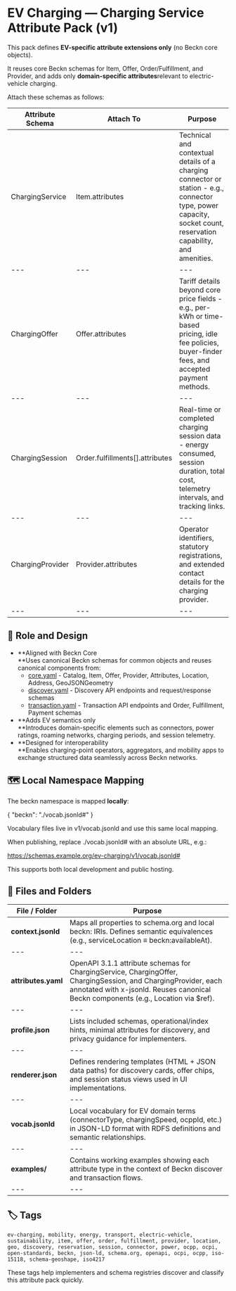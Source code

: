 # EV Charging — Charging Service Attribute Pack (v1)

This pack defines **EV-specific attribute extensions only** (no Beckn core objects).

It reuses core Beckn schemas for Item, Offer, Order/Fulfillment, and Provider, and adds only **domain-specific attributes**relevant to electric-vehicle charging.

Attach these schemas as follows:

| **Attribute Schema** | **Attach To** | **Purpose** |
| --- | --- | --- |
| ChargingService | Item.attributes | Technical and contextual details of a charging connector or station - e.g., connector type, power capacity, socket count, reservation capability, and amenities. |
| --- | --- | --- |
| ChargingOffer | Offer.attributes | Tariff details beyond core price fields - e.g., per-kWh or time-based pricing, idle fee policies, buyer-finder fees, and accepted payment methods. |
| --- | --- | --- |
| ChargingSession | Order.fulfillments\[\].attributes | Real-time or completed charging session data - energy consumed, session duration, total cost, telemetry intervals, and tracking links. |
| --- | --- | --- |
| ChargingProvider | Provider.attributes | Operator identifiers, statutory registrations, and extended contact details for the charging provider. |
| --- | --- | --- |


## **🧭 Role and Design**

- **Aligned with Beckn Core  
    **Uses canonical Beckn schemas for common objects and reuses canonical components from:
  - [core.yaml](../core/v2/core.yaml) - Catalog, Item, Offer, Provider, Attributes, Location, Address, GeoJSONGeometry
  - [discover.yaml](../../api-specs/discover.yaml) - Discovery API endpoints and request/response schemas
  - [transaction.yaml](../../api-specs/transaction.yaml) - Transaction API endpoints and Order, Fulfillment, Payment schemas
- **Adds EV semantics only  
    **Introduces domain-specific elements such as connectors, power ratings, roaming networks, charging periods, and session telemetry.
- **Designed for interoperability  
    **Enables charging-point operators, aggregators, and mobility apps to exchange structured data seamlessly across Beckn networks.

## **🗺️ Local Namespace Mapping**

The beckn namespace is mapped **locally**:

{ "beckn": "./vocab.jsonld#" }

Vocabulary files live in v1/vocab.jsonld and use this same local mapping.

When publishing, replace ./vocab.jsonld# with an absolute URL, e.g.:

<https://schemas.example.org/ev-charging/v1/vocab.jsonld#>

This supports both local development and public hosting.

## **📂 Files and Folders**

| **File / Folder** | **Purpose** |
| --- | --- |
| **context.jsonld** | Maps all properties to schema.org and local beckn: IRIs. Defines semantic equivalences (e.g., serviceLocation ≡ beckn:availableAt). |
| --- | --- |
| **attributes.yaml** | OpenAPI 3.1.1 attribute schemas for ChargingService, ChargingOffer, ChargingSession, and ChargingProvider, each annotated with x-jsonld. Reuses canonical Beckn components (e.g., Location via \$ref). |
| --- | --- |
| **profile.json** | Lists included schemas, operational/index hints, minimal attributes for discovery, and privacy guidance for implementers. |
| --- | --- |
| **renderer.json** | Defines rendering templates (HTML + JSON data paths) for discovery cards, offer chips, and session status views used in UI implementations. |
| --- | --- |
| **vocab.jsonld** | Local vocabulary for EV domain terms (connectorType, chargingSpeed, ocppId, etc.) in JSON-LD format with RDFS definitions and semantic relationships. |
| --- | --- |
| **examples/** | Contains working examples showing each attribute type in the context of Beckn discover and transaction flows. |
| --- | --- |


## 🏷️ Tags
`ev-charging, mobility, energy, transport, electric-vehicle, sustainability, item, offer, order, fulfillment, provider, location, geo, discovery, reservation, session, connector, power, ocpp, ocpi, open-standards, beckn, json-ld, schema.org, openapi, ocpi, ocpp, iso-15118, schema-geoshape, iso4217`

These tags help implementers and schema registries discover and classify this attribute pack quickly.